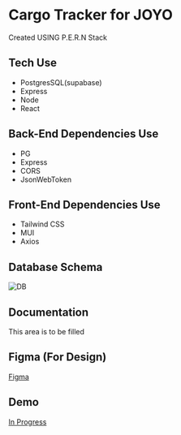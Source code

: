 # Cargo Tracker for JOYO

Created USING P.E.R.N Stack



## Tech Use
- PostgresSQL(supabase)
- Express
- Node
- React


## Back-End Dependencies Use
- PG
- Express
- CORS
- JsonWebToken


## Front-End Dependencies Use
- Tailwind CSS
- MUI
- Axios

## Database Schema
![DB](https://i.imgur.com/pbLPKKy.png)

## Documentation
This area is to be filled

## Figma (For Design)
[Figma](https://www.figma.com/file/hy5vsKje1ghI22cWFKCJQV/Vessel%2FCargo_Tracker-UI?node-id=0%3A1&t=6YaSXEIEXKIbjhjH-1/)

## Demo
[In Progress]()
